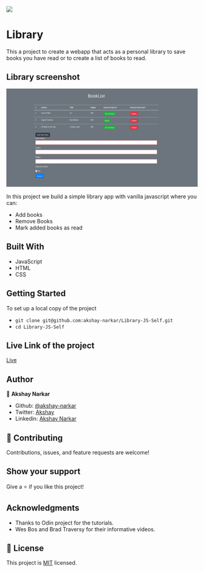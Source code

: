 ![](https://img.shields.io/badge/Microverse-blueviolet)

# Library

This a project to create a webapp that acts as a personal library to save books you have read or to create a list of books to read.

## Library screenshot

<img src="screen.png"/>

In this project we build a simple library app with vanilla javascript where you can:

- Add books
- Remove Books
- Mark added books as read

## Built With

- JavaScript
- HTML
- CSS

## Getting Started

To set up a local copy of the project

- `git clone git@github.com:akshay-narkar/Library-JS-Self.git `
- `cd Library-JS-Self`

## Live Link of the project

[Live](https://raw.githack.com/akshay-narkar/Library-JS-Self/localstorage/index.html)

## Author

👤 **Akshay Narkar**

- Github: [@akshay-narkar](https://github.com/akshay-narkar)
- Twitter: [Akshay](https://www.twitter.com/akidoit)
- Linkedin: [Akshay Narkar](https://www.linkedin.com/in/akshaynarkar25/)

## 🤝 Contributing

Contributions, issues, and feature requests are welcome!

## Show your support

Give a ⭐️ if you like this project!

## Acknowledgments

- Thanks to Odin project for the tutorials.
- Wes Bos and Brad Traversy for their informative videos.

## 📝 License

This project is [MIT](LICENSE) licensed.
